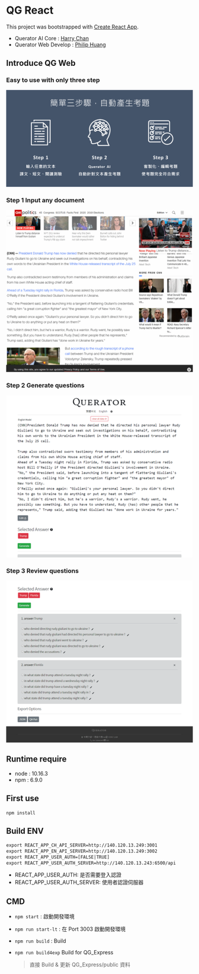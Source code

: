 # QG React

This project was bootstrapped with [Create React App](https://github.com/facebook/create-react-app).

- Querator AI Core : [Harry Chan](https://github.com/Harry-Chan)
- Querator Web Develop : [Philip Huang](https://github.com/p208p2002)

## Introduce QG Web

### Easy to use with only three step

![qg0](doc_asset/0.png)

### Step 1 Input any document

![qg1](doc_asset/step1.gif)

### Step 2 Generate questions

![qg2](doc_asset/step2.gif)

### Step 3 Review questions

![qg3](doc_asset/step3.gif)

## Runtime require

- node : 10.16.3
- npm : 6.9.0

## First use

```
npm install
```

## Build ENV

```
export REACT_APP_CH_API_SERVER=http://140.120.13.249:3001
export REACT_APP_EN_API_SERVER=http://140.120.13.249:3002
export REACT_APP_USER_AUTH=[FALSE|TRUE]
export REACT_APP_USER_AUTH_SERVER=http://140.120.13.243:6500/api
```

- REACT_APP_USER_AUTH: 是否需要登入認證
- REACT_APP_USER_AUTH_SERVER: 使用者認證伺服器

## CMD

- `npm start` : 啟動開發環境
- `npm run start-lt` : 在 Port 3003 啟動開發環境
- `npm run build` : Build
- `npm run build4exp` Build for QG_Express

  > 直接 Build & 更新 QG_Express/public 資料
